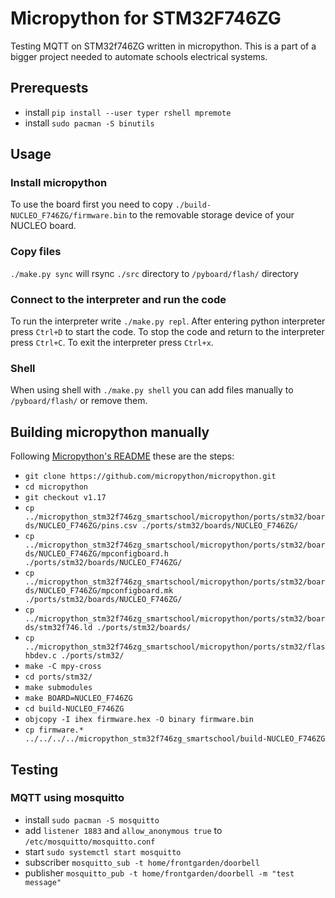 # Micropython for STM32F746ZG
Testing MQTT on STM32f746ZG written in micropython. This is a part of a bigger project needed to automate schools electrical systems.

## Prerequests
- install `pip install --user typer rshell mpremote`
- install `sudo pacman -S binutils`

## Usage
### Install micropython
To use the board first you need to copy `./build-NUCLEO_F746ZG/firmware.bin` to the removable storage device of your NUCLEO board.

### Copy files
`./make.py sync` will rsync `./src` directory to `/pyboard/flash/` directory

### Connect to the interpreter and run the code
To run the interpreter write `./make.py repl`.
After entering python interpreter press `Ctrl+D` to start the code.
To stop the code and return to the interpreter press `Ctrl+C`.
To exit the interpreter press `Ctrl+x`.

### Shell
When using shell with `./make.py shell` you can add files manually to `/pyboard/flash/` or remove them.


## Building micropython manually
Following [Micropython's README](https://github.com/micropython/micropython/tree/master/ports/stm32#readme) these are the steps:

- `git clone https://github.com/micropython/micropython.git`
- `cd micropython`
- `git checkout v1.17`
- `cp ../micropython_stm32f746zg_smartschool/micropython/ports/stm32/boards/NUCLEO_F746ZG/pins.csv ./ports/stm32/boards/NUCLEO_F746ZG/`
- `cp ../micropython_stm32f746zg_smartschool/micropython/ports/stm32/boards/NUCLEO_F746ZG/mpconfigboard.h ./ports/stm32/boards/NUCLEO_F746ZG/`
- `cp ../micropython_stm32f746zg_smartschool/micropython/ports/stm32/boards/NUCLEO_F746ZG/mpconfigboard.mk ./ports/stm32/boards/NUCLEO_F746ZG/`
- `cp ../micropython_stm32f746zg_smartschool/micropython/ports/stm32/boards/stm32f746.ld ./ports/stm32/boards/`
- `cp ../micropython_stm32f746zg_smartschool/micropython/ports/stm32/flashbdev.c ./ports/stm32/`
- `make -C mpy-cross`
- `cd ports/stm32/`
- `make submodules`
- `make BOARD=NUCLEO_F746ZG`
- `cd build-NUCLEO_F746ZG`
- `objcopy -I ihex firmware.hex -O binary firmware.bin`
- `cp firmware.* ../../../../micropython_stm32f746zg_smartschool/build-NUCLEO_F746ZG`

## Testing
### MQTT using mosquitto
- install `sudo pacman -S mosquitto`
- add `listener 1883` and `allow_anonymous true` to `/etc/mosquitto/mosquitto.conf`
- start `sudo systemctl start mosquitto`
- subscriber `mosquitto_sub -t home/frontgarden/doorbell`
- publisher `mosquitto_pub -t home/frontgarden/doorbell -m "test message"`